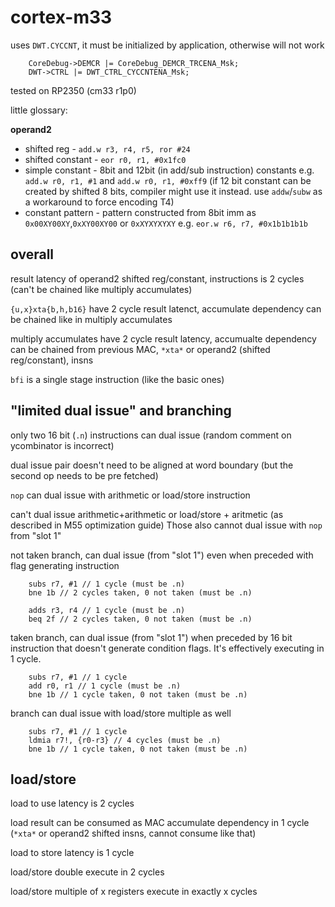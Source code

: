 # cortex-m33

uses `DWT.CYCCNT`, it must be initialized by application, otherwise will not work
```
	CoreDebug->DEMCR |= CoreDebug_DEMCR_TRCENA_Msk;
	DWT->CTRL |= DWT_CTRL_CYCCNTENA_Msk;
```

tested on RP2350 (cm33 r1p0)

little glossary:

__operand2__ 
- shifted reg - `add.w r3, r4, r5, ror #24`
- shifted constant - `eor r0, r1, #0x1fc0`
- simple constant - 8bit and 12bit (in add/sub instruction) constants e.g. `add.w r0, r1, #1` and `add.w r0, r1, #0xff9`
(if 12 bit constant can be created by shifted 8 bits, compiler might use it instead. use `addw`/`subw` as a workaround to force encoding T4)
- constant pattern - pattern constructed from 8bit imm as `0x00XY00XY`,`0xXY00XY00` or `0xXYXYXYXY` e.g. `eor.w r6, r7, #0x1b1b1b1b`

## overall

result latency of operand2 shifted reg/constant, instructions is 2 cycles (can't be chained like multiply accumulates)

`{u,x}xta{b,h,b16}` have 2 cycle result latenct, accumulate dependency can be chained like in multiply accumulates

multiply accumulates have 2 cycle result latency, accumualte dependency can be chained from previous MAC,
`*xta*` or operand2 (shifted reg/constant), insns

`bfi` is a single stage instruction (like the basic ones)

## "limited dual issue" and branching

only two 16 bit (`.n`) instructions can dual issue (random comment on ycombinator is incorrect)

dual issue pair doesn't need to be aligned at word boundary (but the second op needs to be pre fetched)

`nop` can dual issue with arithmetic or load/store instruction

can't dual issue arithmetic+arithmetic or load/store + aritmetic (as described in M55 optimization guide)
Those also cannot dual issue with `nop` from "slot 1"

not taken branch, can dual issue (from "slot 1") even when preceded with flag generating instruction

```
	subs r7, #1 // 1 cycle (must be .n)
	bne 1b // 2 cycles taken, 0 not taken (must be .n)
	
	adds r3, r4 // 1 cycle (must be .n)
	beq 2f // 2 cycles taken, 0 not taken (must be .n)
```

taken branch, can dual issue (from "slot 1") when preceded by 16 bit instruction that doesn't generate
condition flags. It's effectively executing in 1 cycle.

```
	subs r7, #1 // 1 cycle
	add r0, r1 // 1 cycle (must be .n)
	bne 1b // 1 cycle taken, 0 not taken (must be .n)
```

branch can dual issue with load/store multiple as well

```
	subs r7, #1 // 1 cycle
	ldmia r7!, {r0-r3} // 4 cycles (must be .n)
	bne 1b // 1 cycle taken, 0 not taken (must be .n)
```

## load/store

load to use latency is 2 cycles

load result can be consumed as MAC accumulate dependency in 1 cycle (`*xta*` or operand2
shifted insns, cannot consume like that)

load to store latency is 1 cycle

load/store double execute in 2 cycles

load/store multiple of x registers execute in exactly x cycles

